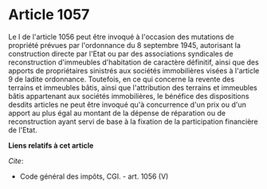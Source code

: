 # Article 1057

Le I de l'article 1056 peut être invoqué à l'occasion des mutations de propriété prévues par l'ordonnance du 8 septembre
1945, autorisant la construction directe par l'Etat ou par des associations syndicales de reconstruction d'immeubles
d'habitation de caractère définitif, ainsi que des apports de propriétaires sinistrés aux sociétés immobilières visées à
l'article 9 de ladite ordonnance. Toutefois, en ce qui concerne la revente des terrains et immeubles bâtis, ainsi que
l'attribution des terrains et immeubles bâtis appartenant aux sociétés immobilières, le bénéfice des dispositions desdits
articles ne peut être invoqué qu'à concurrence d'un prix ou d'un apport au plus égal au montant de la dépense de réparation
ou de reconstruction ayant servi de base à la fixation de la participation financière de l'Etat.

**Liens relatifs à cet article**

_Cite_:

  - Code général des impôts, CGI. - art. 1056 (V)
